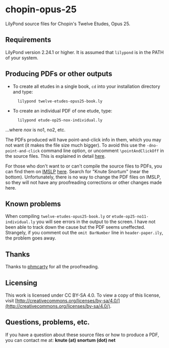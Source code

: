 # chopin-opus-25
LilyPond source files for Chopin's Twelve Etudes, Opus 25.

## Requirements
LilyPond version 2.24.1 or higher.  It is assumed that `lilypond` is in the PATH of your system.

## Producing PDFs or other outputs
* To create all etudes in a single book, `cd` into your installation directory and type:

        lilypond twelve-etudes-opus25-book.ly

* To create an individual PDF of one etude, type:

        lilypond etude-op25-nox-individual.ly

...where *nox* is no1, no2, etc.

The PDFs produced will have point-and-click info in them, which you may not want (it makes the file size much bigger).  To avoid this use the `-dno-point-and-click` command line option, or uncomment  `\pointAndClickOff` in the source files.  This is explained in detail [here](https://lilypond.org/doc/v2.24/Documentation/usage/command_002dline-usage).

For those who don't want to or can't compile the source files to PDFs, you can find them on [IMSLP](https://imslp.org) [here](https://imslp.org/wiki/%C3%89tudes%2C_Op.25_%28Chopin%2C_Fr%C3%A9d%C3%A9ric%29).  Search for "Knute Snortum" (near the bottom).  Unfortunately,
there is no way to change the PDF files on IMSLP, so they will not have any proofreading corrections
or other changes made here.

## Known problems
When compiling `twelve-etudes-opus25-book.ly` or `etude-op25-no11-individual.ly` you will
see errors in the output to the screen.  I have not been able to track down the cause but the PDF
seems uneffected.  Strangely, if you comment out the `omit BarNumber` line in `header-paper.ily`,
the problem goes away.

## Thanks
Thanks to [phmcarty](https://github.com/phmccarty) for all the proofreading.

## Licensing
This work is licensed under CC BY-SA 4.0. To view a copy of this license, visit [http://creativecommons.org/licenses/by-sa/4.0/](http://creativecommons.org/licenses/by-sa/4.0/).

## Questions, problems, etc.
If you have a question about these source files or how to produce a PDF, you can contact me at: **knute (at) snortum (dot) net**
